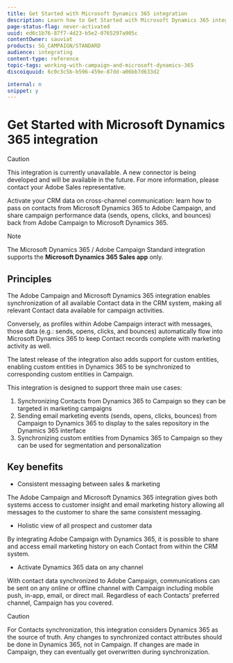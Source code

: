 ```yaml
---
title: Get Started with Microsoft Dynamics 365 integration
description: Learn how to Get Started with Microsoft Dynamics 365 integration
page-status-flag: never-activated
uuid: ed6c1b76-87f7-4d23-b5e2-0765297a905c
contentOwner: sauviat
products: SG_CAMPAIGN/STANDARD
audience: integrating
content-type: reference
topic-tags: working-with-campaign-and-microsoft-dynamics-365
discoiquuid: 6c0c3c5b-b596-459e-87dd-a06bb7d633d2

internal: n
snippet: y
---
```


# Get Started with Microsoft Dynamics 365 integration

>[!CAUTION]
>
>This integration is currently unavailable. A new connector is being developed and will be available in the future. For more information, please contact your Adobe Sales representative.

Activate your CRM data on cross-channel communication: learn how to pass on contacts from Microsoft Dynamics 365 to Adobe Campaign, and share campaign performance data (sends, opens, clicks, and bounces) back from Adobe Campaign to Microsoft Dynamics 365.

>[!NOTE]
>
>The Microsoft Dynamics 365 / Adobe Campaign Standard integration supports the **Microsoft Dynamics 365 Sales app** only.

## Principles

The Adobe Campaign and Microsoft Dynamics 365 integration enables synchronization of all available Contact data in the CRM system, making all relevant Contact data available for campaign activities.

Conversely, as profiles within Adobe Campaign interact with messages, those data (e.g.: sends, opens, clicks, and bounces) automatically flow into Microsoft Dynamics 365 to keep Contact records complete with marketing activity as well.  

The latest release of the integration also adds support for custom entities, enabling custom entities in Dynamics 365 to be synchronized to corresponding custom entities in Campaign.

This integration is designed to support three main use cases: 

1. Synchronizing Contacts from Dynamics 365 to Campaign so they can be targeted in marketing campaigns
1. Sending email marketing events (sends, opens, clicks, bounces) from Campaign to Dynamics 365 to display to the sales repository in the Dynamics 365 interface
1. Synchronizing custom entities from Dynamics 365 to Campaign so they can be used for segmentation and personalization

## Key benefits

* Consistent messaging between sales & marketing

The Adobe Campaign and Microsoft Dynamics 365 integration gives both systems access to customer insight and email marketing history allowing all messages to the customer to share the same consistent messaging.

* Holistic view of all prospect and customer data

By integrating Adobe Campaign with Dynamics 365, it is possible to share and access email marketing history on each Contact from within the CRM system.

* Activate Dynamics 365 data on any channel

With contact data synchronized to Adobe Campaign, communications can be sent on any online or offline channel with Campaign including mobile push, in-app, email, or direct mail. Regardless of each Contacts’ preferred channel, Campaign has you covered.

>[!CAUTION]
>
>For Contacts synchronization, this integration considers Dynamics 365 as the source of truth.  Any changes to synchronized contact attributes should be done in Dynamics 365, not in Campaign.  If changes are made in Campaign, they can eventually get overwritten during synchronization.

